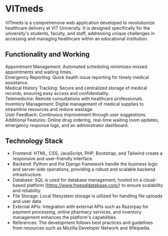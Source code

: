 # VITmeds
VITmeds is a comprehensive web application developed to revolutionize healthcare delivery at VIT University.
It is designed specifically for the university's students, faculty, and staff, addressing unique challenges in accessing and managing healthcare within an educational institution.


## Functionality and Working </br>
Appointment Management: Automated scheduling minimizes missed appointments and waiting times.</br>
Emergency Reporting: Quick health issue reporting for timely medical assistance.</br>
Medical History Tracking: Secure and centralized storage of medical records, ensuring easy access and confidentiality.</br>
Telemedicine: Remote consultations with healthcare professionals.</br>
Inventory Management: Digital management of medical supplies to streamline resources and reduce wastage.</br>
User Feedback: Continuous improvement through user suggestions.</br>
Additional Features: Online drug ordering, real-time waiting room updates, emergency response logs, and an administrator dashboard.</br>

## Technology Stack
* Frontend: HTML, CSS, JavaScript, PHP, Bootstrap, and Tailwind create a responsive and user-friendly interface.
* Backend: Python and the Django framework handle the business logic and server-side operations, providing a robust and scalable backend infrastructure.
* Database: SQL is used for database management, hosted on a cloud-based platform (https://www.freesqldatabase.com/) to ensure scalability and reliability.
* File Storage: Local filesystem storage is utilized for handling file uploads and user data.
* External APIs: Integration with external APIs such as Razorpay for payment processing, online pharmacy services, and inventory management enhances the platform's capabilities.
* References: The development follows best practices and guidelines from resources such as Mozilla Developer Network and Wikipedia.

